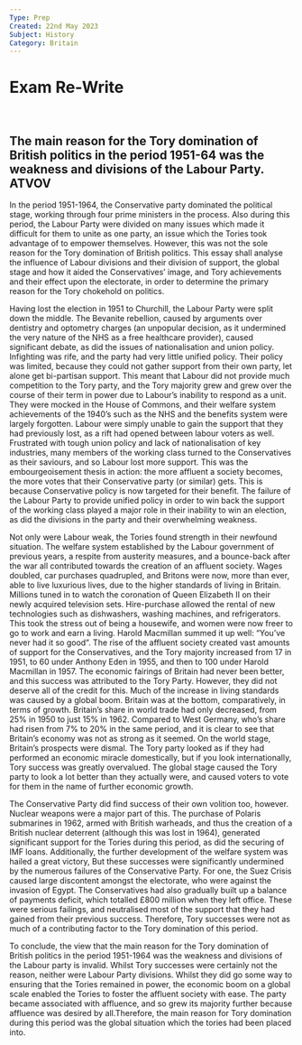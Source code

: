 ```yaml
---
Type: Prep
Created: 22nd May 2023
Subject: History
Category: Britain
---
```


# Exam Re-Write

</br>

## The main reason for the Tory domination of British politics in the period 1951-64 was the weakness and divisions of the Labour Party. ATVOV

In the period 1951-1964, the Conservative party dominated the political stage, working through four prime ministers in the process. Also during this period, the Labour Party were divided on many issues which made it difficult for them to unite as one party, an issue which the Tories took advantage of to empower themselves. However, this was not the sole reason for the Tory domination of British politics. This essay shall analyse the influence of Labour divisions and their division of support, the global stage and how it aided the Conservatives’ image, and Tory achievements and their effect upon the electorate, in order to determine the primary reason for the Tory chokehold on politics.

Having lost the election in 1951 to Churchill, the Labour Party were split down the middle. The Bevanite rebellion, caused by arguments over dentistry and optometry charges (an unpopular decision, as it undermined the very nature of the NHS as a free healthcare provider), caused significant debate, as did the issues of nationalisation and union policy. Infighting was rife, and the party had very little unified policy. Their policy was limited, because they could not gather support from their own party, let alone get bi-partisan support. This meant that Labour did not provide much competition to the Tory party, and the Tory majority grew and grew over the course of their term in power due to Labour’s inability to respond as a unit. They were mocked in the House of Commons, and their welfare system achievements of the 1940’s such as the NHS and the benefits system were largely forgotten. Labour were simply unable to gain the support that they had previously lost, as a rift had opened between labour voters as well. Frustrated with tough union policy and lack of nationalisation of key industries, many members of the working class turned to the Conservatives as their saviours, and so Labour lost more support. This was the embourgeoisement thesis in action: the more affluent a society becomes, the more votes that their Conservative party (or similar) gets. This is because Conservative policy is now targeted for their benefit. The failure of the Labour Party to provide unified policy in order to win back the support of the working class played a major role in their inability to win an election, as did the divisions in the party and their overwhelming weakness.

Not only were Labour weak, the Tories found strength in their newfound situation. The welfare system established by the Labour government of previous years, a respite from austerity measures, and a bounce-back after the war all contributed towards the creation of an affluent society. Wages doubled, car purchases quadrupled, and Britons were now, more than ever, able to live luxurious lives, due to the higher standards of living in Britain. Millions tuned in to watch the coronation of Queen Elizabeth II on their newly acquired television sets. Hire-purchase allowed the rental of new technologies  such as dishwashers, washing machines, and refrigerators. This took the stress out of being a housewife, and women were now freer to go to work and earn a living. Harold Macmillan summed it up well: “You’ve never had it so good”. The rise of the affluent society created vast amounts of support for the Conservatives, and the Tory majority increased from 17 in 1951, to 60 under Anthony Eden in 1955, and then to 100 under Harold Macmillan in 1957. The economic fairings of Britain had never been better, and this success was attributed to the Tory Party. However, they did not deserve all of the credit for this. Much of the increase in living standards was caused by a global boom. Britain was at the bottom, comparatively, in terms of growth. Britain’s share in world trade had only decreased, from 25% in 1950 to just 15% in 1962. Compared to West Germany, who’s share had risen from 7% to 20% in the same period, and it is clear to see that Britain’s economy was not as strong as it seemed. On the world stage, Britain’s prospects were dismal. The Tory party looked as if they had performed an economic miracle domestically, but if you look internationally, Tory success was greatly overvalued. The global stage caused the Tory party to look a lot better than they actually were, and caused voters to vote for them in the name of further economic growth.

The Conservative Party did find success of their own volition too, however. Nuclear weapons were a major part of this. The purchase of Polaris submarines in 1962, armed with British warheads, and thus the creation of a British nuclear deterrent (although this was lost in 1964), generated significant support for the Tories during this period, as did the securing of IMF loans. Additionally, the further development of the welfare system was hailed a great victory, But these successes were significantly undermined by the numerous failures of the Conservative Party. For one, the Suez Crisis caused large discontent amongst the electorate, who were against the invasion of Egypt. The Conservatives had also gradually built up a balance of payments deficit, which totalled £800 million when they left office. These were serious failings, and neutralised most of the support that they had gained from their previous success. Therefore, Tory successes were not as much of a contributing factor to the Tory domination of this period.

To conclude, the view that the main reason for the Tory domination of British politics in the period 1951-1964 was the weakness and divisions of the Labour party is invalid. Whilst Tory successes were certainly not the reason, neither were Labour Party divisions. Whilst they did go some way to ensuring that the Tories remained in power, the economic boom on a global scale enabled the Tories to foster the affluent society with ease. The party became associated with affluence, and so grew its majority further because affluence was desired by all.Therefore, the main reason for Tory domination during this period was the global situation which the tories had been placed into. 
